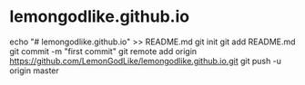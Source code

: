 # lemongodlike.github.io
echo "# lemongodlike.github.io" >> README.md
git init
git add README.md
git commit -m "first commit"
git remote add origin https://github.com/LemonGodLike/lemongodlike.github.io.git
git push -u origin master
